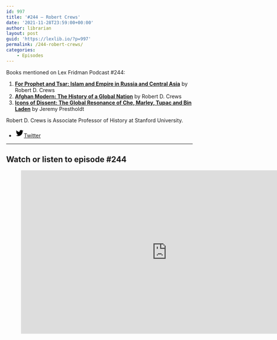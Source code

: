 ```yaml
---
id: 997
title: '#244 – Robert Crews'
date: '2021-11-28T23:59:00+00:00'
author: librarian
layout: post
guid: 'https://lexlib.io/?p=997'
permalink: /244-robert-crews/
categories:
    - Episodes
---
```


Books mentioned on Lex Fridman Podcast #244:

1. <b><a href="https://amzn.to/3rqhw7a" target="_blank" rel="sponsored noopener noreferrer">For Prophet and Tsar: Islam and Empire in Russia and Central Asia</a></b> by Robert D. Crews
2. <b><a href="https://amzn.to/44COhfr" target="_blank" rel="sponsored noopener noreferrer">Afghan Modern: The History of a Global Nation</a></b> by Robert D. Crews
3. <b><a href="https://amzn.to/3rjRbYm" target="_blank" rel="sponsored noopener noreferrer">Icons of Dissent: The Global Resonance of Che, Marley, Tupac and Bin Laden</a></b> by Jeremy Prestholdt

<!--more-->

Robert D. Crews is Associate Professor of History at Stanford University.

- [<svg aria-hidden="true" focusable="false" height="24" version="1.1" viewbox="0 0 24 24" width="24" xmlns="http://www.w3.org/2000/svg"><path d="M22.23,5.924c-0.736,0.326-1.527,0.547-2.357,0.646c0.847-0.508,1.498-1.312,1.804-2.27 c-0.793,0.47-1.671,0.812-2.606,0.996C18.324,4.498,17.257,4,16.077,4c-2.266,0-4.103,1.837-4.103,4.103 c0,0.322,0.036,0.635,0.106,0.935C8.67,8.867,5.647,7.234,3.623,4.751C3.27,5.357,3.067,6.062,3.067,6.814 c0,1.424,0.724,2.679,1.825,3.415c-0.673-0.021-1.305-0.206-1.859-0.513c0,0.017,0,0.034,0,0.052c0,1.988,1.414,3.647,3.292,4.023 c-0.344,0.094-0.707,0.144-1.081,0.144c-0.264,0-0.521-0.026-0.772-0.074c0.522,1.63,2.038,2.816,3.833,2.85 c-1.404,1.1-3.174,1.756-5.096,1.756c-0.331,0-0.658-0.019-0.979-0.057c1.816,1.164,3.973,1.843,6.29,1.843 c7.547,0,11.675-6.252,11.675-11.675c0-0.178-0.004-0.355-0.012-0.531C20.985,7.47,21.68,6.747,22.23,5.924z"></path></svg><span class="wp-block-social-link-label screen-reader-text">Twitter</span>](https://twitter.com/RobertCrews22)

- - - - - -

## Watch or listen to episode #244

<figure class="wp-block-embed is-type-video is-provider-youtube wp-block-embed-youtube wp-embed-aspect-16-9 wp-has-aspect-ratio"><div class="wp-block-embed__wrapper"><iframe allow="accelerometer; autoplay; clipboard-write; encrypted-media; gyroscope; picture-in-picture; web-share" allowfullscreen="" frameborder="0" height="443" loading="lazy" src="https://www.youtube.com/embed/CDiqA4SJNpA?feature=oembed" title="Robert Crews: Afghanistan, Taliban, Bin Laden, and War in the Middle East | Lex Fridman Podcast #244" width="788"></iframe></div></figure>